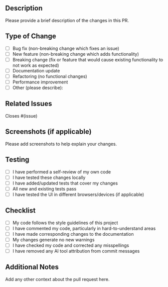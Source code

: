 ## Description

Please provide a brief description of the changes in this PR.

## Type of Change

- [ ] Bug fix (non-breaking change which fixes an issue)
- [ ] New feature (non-breaking change which adds functionality)
- [ ] Breaking change (fix or feature that would cause existing functionality to not work as expected)
- [ ] Documentation update
- [ ] Refactoring (no functional changes)
- [ ] Performance improvement
- [ ] Other (please describe):

## Related Issues

Closes #(issue)

## Screenshots (if applicable)

Please add screenshots to help explain your changes.

## Testing

- [ ] I have performed a self-review of my own code
- [ ] I have tested these changes locally
- [ ] I have added/updated tests that cover my changes
- [ ] All new and existing tests pass
- [ ] I have tested the UI in different browsers/devices (if applicable)

## Checklist

- [ ] My code follows the style guidelines of this project
- [ ] I have commented my code, particularly in hard-to-understand areas
- [ ] I have made corresponding changes to the documentation
- [ ] My changes generate no new warnings
- [ ] I have checked my code and corrected any misspellings
- [ ] I have removed any AI tool attribution from commit messages

## Additional Notes

Add any other context about the pull request here.